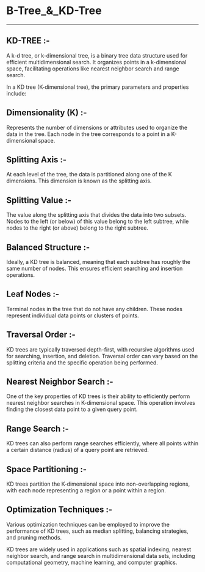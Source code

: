 # B-Tree_&_KD-Tree
------------------

KD-TREE :-
------

A k-d tree, or k-dimensional tree, is a binary tree data structure used for efficient multidimensional search. It organizes points in a k-dimensional space, facilitating operations like nearest neighbor search and range search.

In a KD tree (K-dimensional tree), the primary parameters and properties include:

Dimensionality (K) :-
------------------

Represents the number of dimensions or attributes used to organize the data in the tree. Each node in the tree corresponds to a point in a K-dimensional space.

Splitting Axis :-
---------------

At each level of the tree, the data is partitioned along one of the K dimensions. This dimension is known as the splitting axis.

Splitting Value :-
---------------

The value along the splitting axis that divides the data into two subsets. Nodes to the left (or below) of this value belong to the left subtree, while nodes to the right (or above) belong to the right subtree.

Balanced Structure :-
-----------------------

Ideally, a KD tree is balanced, meaning that each subtree has roughly the same number of nodes. This ensures efficient searching and insertion operations.

Leaf Nodes :-
--------------

Terminal nodes in the tree that do not have any children. These nodes represent individual data points or clusters of points.

Traversal Order :-
------------------

KD trees are typically traversed depth-first, with recursive algorithms used for searching, insertion, and deletion. Traversal order can vary based on the splitting criteria and the specific operation being performed.

Nearest Neighbor Search :-
--------------------------

One of the key properties of KD trees is their ability to efficiently perform nearest neighbor searches in K-dimensional space. This operation involves finding the closest data point to a given query point.

Range Search :-
--------------

KD trees can also perform range searches efficiently, where all points within a certain distance (radius) of a query point are retrieved.

Space Partitioning :-
------------------------

KD trees partition the K-dimensional space into non-overlapping regions, with each node representing a region or a point within a region.

Optimization Techniques :-
-----------------------------

Various optimization techniques can be employed to improve the performance of KD trees, such as median splitting, balancing strategies, and pruning methods.

KD trees are widely used in applications such as spatial indexing, nearest neighbor search, and range search in multidimensional data sets, including computational geometry, machine learning, and computer graphics.
